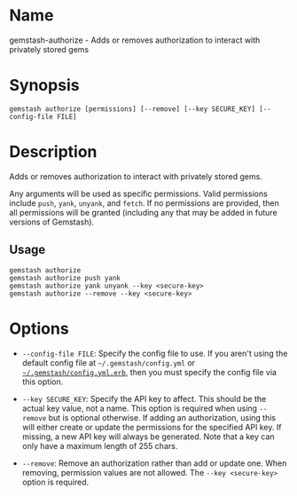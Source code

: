 <!--Automatically generated by Pandoc -->
Name
====

gemstash-authorize - Adds or removes authorization to interact with privately stored gems

Synopsis
========

`gemstash authorize [permissions] [--remove] [--key SECURE_KEY] [--config-file FILE]`

Description
===========

Adds or removes authorization to interact with privately stored gems.

Any arguments will be used as specific permissions. Valid permissions include `push`, `yank`, `unyank`, and `fetch`. If no permissions are provided, then all permissions will be granted (including any that may be added in future versions of Gemstash).

Usage
-----

    gemstash authorize
    gemstash authorize push yank
    gemstash authorize yank unyank --key <secure-key>
    gemstash authorize --remove --key <secure-key>

Options
=======

-   `--config-file FILE`: Specify the config file to use. If you aren't using the default config file at `~/.gemstash/config.yml` or [`~/.gemstash/config.yml.erb`](gemstash-customize.7.md#erb-parsed-config), then you must specify the config file via this option.

-   `--key SECURE_KEY`: Specify the API key to affect. This should be the actual key value, not a name. This option is required when using `--remove` but is optional otherwise. If adding an authorization, using this will either create or update the permissions for the specified API key. If missing, a new API key will always be generated. Note that a key can only have a maximum length of 255 chars.

-   `--remove`: Remove an authorization rather than add or update one. When removing, permission values are not allowed. The `--key <secure-key>` option is required.
